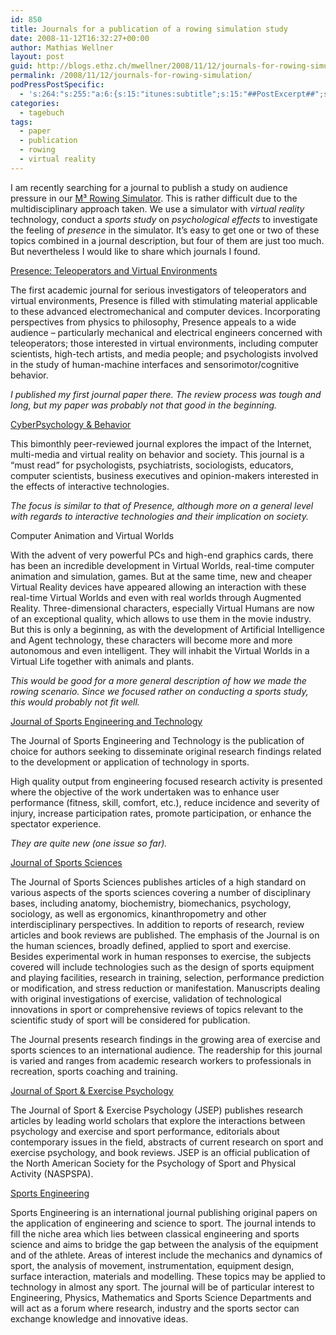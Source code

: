 ```yaml
---
id: 850
title: Journals for a publication of a rowing simulation study
date: 2008-11-12T16:32:27+00:00
author: Mathias Wellner
layout: post
guid: http://blogs.ethz.ch/mwellner/2008/11/12/journals-for-rowing-simulation/
permalink: /2008/11/12/journals-for-rowing-simulation/
podPressPostSpecific:
  - 's:264:"s:255:"a:6:{s:15:"itunes:subtitle";s:15:"##PostExcerpt##";s:14:"itunes:summary";s:15:"##PostExcerpt##";s:15:"itunes:keywords";s:17:"##WordPressCats##";s:13:"itunes:author";s:10:"##Global##";s:15:"itunes:explicit";s:7:"Default";s:12:"itunes:block";s:7:"Default";}";";'
categories:
  - tagebuch
tags:
  - paper
  - publication
  - rowing
  - virtual reality
---
```

I am recently searching for a journal to publish a study on audience pressure in our [M³ Rowing Simulator](http://www.sms.hest.ethz.ch/research/current-research-projects/robot-assisted-training-in-sports.html). This is rather difficult due to the multidisciplinary approach taken. We use a simulator with _virtual reality_ technology, conduct a _sports study_ on _psychological effects_ to investigate the feeling of _presence_ in the simulator. It&#8217;s easy to get one or two of these topics combined in a journal description, but four of them are just too much. But nevertheless I would like to share which journals I found.

[Presence: Teleoperators and Virtual Environments](http://www.mitpressjournals.org/pres)

The first academic journal for serious investigators of teleoperators and virtual environments, Presence is filled with stimulating material applicable to these advanced electromechanical and computer devices. Incorporating perspectives from physics to philosophy, Presence appeals to a wide audience &#8211; particularly mechanical and electrical engineers concerned with teleoperators; those interested in virtual environments, including computer scientists, high-tech artists, and media people; and psychologists involved in the study of human-machine interfaces and sensorimotor/cognitive behavior.

_I published my first journal paper there. The review process was tough and long, but my paper was probably not that good in the beginning._

[CyberPsychology & Behavior](http://www.liebertpub.com/products/product.aspx?pid=10)

This bimonthly peer-reviewed journal explores the impact of the Internet, multi-media and virtual reality on behavior and society. This journal is a &#8220;must read&#8221; for psychologists, psychiatrists, sociologists, educators, computer scientists, business executives and opinion-makers interested in the effects of interactive technologies.

_The focus is similar to that of Presence, although more on a general level with regards to interactive technologies and their implication on society._

Computer Animation and Virtual Worlds

With the advent of very powerful PCs and high-end graphics cards, there has been an incredible development in Virtual Worlds, real-time computer animation and simulation, games. But at the same time, new and cheaper Virtual Reality devices have appeared allowing an interaction with these real-time Virtual Worlds and even with real worlds through Augmented Reality. Three-dimensional characters, especially Virtual Humans are now of an exceptional quality, which allows to use them in the movie industry. But this is only a beginning, as with the development of Artificial Intelligence and Agent technology, these characters will become more and more autonomous and even intelligent. They will inhabit the Virtual Worlds in a Virtual Life together with animals and plants.

_This would be good for a more general description of how we made the rowing scenario. Since we focused rather on conducting a sports study, this would probably not fit well._

[Journal of Sports Engineering and Technology](http://pip.sagepub.com/)

The Journal of Sports Engineering and Technology is the publication of choice for authors seeking to disseminate original research findings related to the development or application of technology in sports.
  
High quality output from engineering focused research activity is presented where the objective of the work undertaken was to enhance user performance (fitness, skill, comfort, etc.), reduce incidence and severity of injury, increase participation rates, promote participation, or enhance the spectator experience.

_They are quite new (one issue so far)._

[Journal of Sports Sciences](http://www.tandf.co.uk/journals/titles/02640414.asp)

The Journal of Sports Sciences publishes articles of a high standard on various aspects of the sports sciences covering a number of disciplinary bases, including anatomy, biochemistry, biomechanics, psychology, sociology, as well as ergonomics, kinanthropometry and other interdisciplinary perspectives. In addition to reports of research, review articles and book reviews are published. The emphasis of the Journal is on the human sciences, broadly defined, applied to sport and exercise. Besides experimental work in human responses to exercise, the subjects covered will include technologies such as the design of sports equipment and playing facilities, research in training, selection, performance prediction or modification, and stress reduction or manifestation. Manuscripts dealing with original investigations of exercise, validation of technological innovations in sport or comprehensive reviews of topics relevant to the scientific study of sport will be considered for publication.

The Journal presents research findings in the growing area of exercise and sports sciences to an international audience. The readership for this journal is varied and ranges from academic research workers to professionals in recreation, sports coaching and training.

[Journal of Sport & Exercise Psychology](http://www.humankinetics.com/jsep/journalAbout.cfm)

The Journal of Sport & Exercise Psychology (JSEP) publishes research articles by leading world scholars that explore the interactions between psychology and exercise and sport performance, editorials about contemporary issues in the field, abstracts of current research on sport and exercise psychology, and book reviews. JSEP is an official publication of the North American Society for the Psychology of Sport and Physical Activity (NASPSPA).

[Sports Engineering](http://www.springer.com/new+%26+forthcoming+titles+(default)/journal/12283)

Sports Engineering is an international journal publishing original papers on the application of engineering and science to sport. The journal intends to fill the niche area which lies between classical engineering and sports science and aims to bridge the gap between the analysis of the equipment and of the athlete. Areas of interest include the mechanics and dynamics of sport, the analysis of movement, instrumentation, equipment design, surface interaction, materials and modelling. These topics may be applied to technology in almost any sport. The journal will be of particular interest to Engineering, Physics, Mathematics and Sports Science Departments and will act as a forum where research, industry and the sports sector can exchange knowledge and innovative ideas.